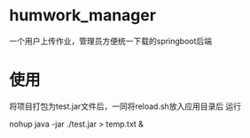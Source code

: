 # humwork_manager
一个用户上传作业，管理员方便统一下载的springboot后端

# 使用
将项目打包为test.jar文件后，一同将reload.sh放入应用目录后
运行 

nohup java -jar ./test.jar > temp.txt &